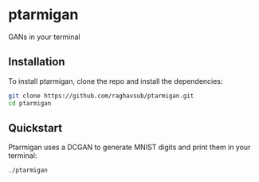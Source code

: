 # ptarmigan
GANs in your terminal

## Installation

To install ptarmigan, clone the repo and install the dependencies:

``` bash
git clone https://github.com/raghavsub/ptarmigan.git
cd ptarmigan
```

## Quickstart

Ptarmigan uses a DCGAN to generate MNIST digits and print them in your terminal:

``` bash
./ptarmigan
```
